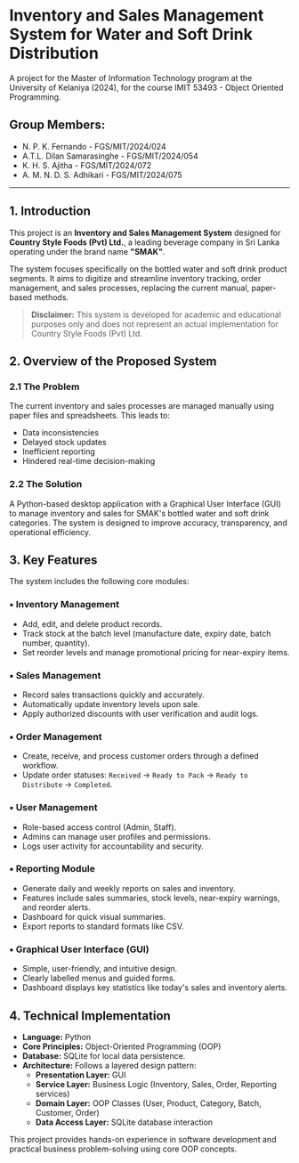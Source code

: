 # Inventory and Sales Management System for Water and Soft Drink Distribution

A project for the Master of Information Technology program at the University of Kelaniya (2024), for the course IMIT 53493 - Object Oriented Programming.

## Group Members:
*   N. P. K. Fernando - FGS/MIT/2024/024
*   A.T.L. Dilan Samarasinghe - FGS/MIT/2024/054
*   K. H. S. Ajitha - FGS/MIT/2024/072
*   A. M. N. D. S. Adhikari - FGS/MIT/2024/075

---

## 1. Introduction

This project is an **Inventory and Sales Management System** designed for **Country Style Foods (Pvt) Ltd.**, a leading beverage company in Sri Lanka operating under the brand name **"SMAK"**.

The system focuses specifically on the bottled water and soft drink product segments. It aims to digitize and streamline inventory tracking, order management, and sales processes, replacing the current manual, paper-based methods.

> **Disclaimer:** This system is developed for academic and educational purposes only and does not represent an actual implementation for Country Style Foods (Pvt) Ltd.

## 2. Overview of the Proposed System

### 2.1 The Problem

The current inventory and sales processes are managed manually using paper files and spreadsheets. This leads to:
*   Data inconsistencies
*   Delayed stock updates
*   Inefficient reporting
*   Hindered real-time decision-making

### 2.2 The Solution

A Python-based desktop application with a Graphical User Interface (GUI) to manage inventory and sales for SMAK's bottled water and soft drink categories. The system is designed to improve accuracy, transparency, and operational efficiency.

## 3. Key Features

The system includes the following core modules:

### ▪️ Inventory Management
- Add, edit, and delete product records.
- Track stock at the batch level (manufacture date, expiry date, batch number, quantity).
- Set reorder levels and manage promotional pricing for near-expiry items.

### ▪️ Sales Management
- Record sales transactions quickly and accurately.
- Automatically update inventory levels upon sale.
- Apply authorized discounts with user verification and audit logs.

### ▪️ Order Management
- Create, receive, and process customer orders through a defined workflow.
- Update order statuses: `Received` -> `Ready to Pack` -> `Ready to Distribute` -> `Completed`.

### ▪️ User Management
- Role-based access control (Admin, Staff).
- Admins can manage user profiles and permissions.
- Logs user activity for accountability and security.

### ▪️ Reporting Module
- Generate daily and weekly reports on sales and inventory.
- Features include sales summaries, stock levels, near-expiry warnings, and reorder alerts.
- Dashboard for quick visual summaries.
- Export reports to standard formats like CSV.

### ▪️ Graphical User Interface (GUI)
- Simple, user-friendly, and intuitive design.
- Clearly labelled menus and guided forms.
- Dashboard displays key statistics like today's sales and inventory alerts.

## 4. Technical Implementation

*   **Language:** Python
*   **Core Principles:** Object-Oriented Programming (OOP)
*   **Database:** SQLite for local data persistence.
*   **Architecture:** Follows a layered design pattern:
    *   **Presentation Layer:** GUI
    *   **Service Layer:** Business Logic (Inventory, Sales, Order, Reporting services)
    *   **Domain Layer:** OOP Classes (User, Product, Category, Batch, Customer, Order)
    *   **Data Access Layer:** SQLite database interaction

This project provides hands-on experience in software development and practical business problem-solving using core OOP concepts.

